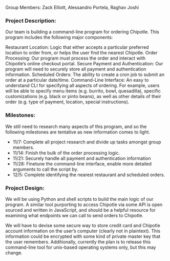 Group Members: Zack Elliott, Alessandro Portela, Raghav Joshi

### Project Description:

Our team is building a command-line program for ordering Chipotle.  This program includes the following major components:

Restaurant Location: Logic that either accepts a particular preferred location to order from, or helps the user find the nearest Chipotle.
Order Processing: Our program must process the order and interact with Chipotle’s online checkout portal.
Secure Payment and Authentication: Our program will need to securely store all payment and authentication information.
Scheduled Orders:  The ability to create a cron job to submit an order at a particular date/time.
Command-Line Interface: An easy to understand CLI for specifying all aspects of ordering.  For example, users will be able to specify menu items (e.g. burrito, bowl, quesadilla), specific customizations (e.g. black or pinto beans), as well as other details of their order (e.g. type of payment, location, special instructions).

### Milestones:

We still need to research many aspects of this program, and so the following milestones are tentative as new information comes to light.

 * 11/7: Complete all project research and divide up tasks amongst group members.
 * 11/14: Finish the bulk of the order processing logic.
 * 11/21: Securely handle all payment and authentication information
 * 11/28: Finetune the command-line interface, enable more detailed arguments to call the script by.
 * 12/5: Complete identifying the nearest restaurant and scheduled orders.

### Project Design:

We will be using Python and shell scripts to build the main logic of our program.  A similar tool purporting to access Chipotle via some API is open sourced and written in JavaScript, and should be a helpful resource for examining what endpoints we can call to send orders to Chipotle.

We will have to devise some secure way to store credit card and Chipotle account information on the user’s computer (clearly not in plaintext).   This information could be encrypted with some kind of private master key that the user remembers.  Additionally, currently the plan is to release this command-line tool for unix-based operating systems only, but this may change.
